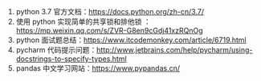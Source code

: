 1. python 3.7 官方文档：https://docs.python.org/zh-cn/3.7/
2. 使用 python 实现简单的共享锁和排他锁 ：https://mp.weixin.qq.com/s/ZVR-G8en9cGdj41xzRQnOg
3. python 面试题总结：https://www.itcodemonkey.com/article/6719.html
4. pycharm 代码提示问题：http://www.jetbrains.com/help/pycharm/using-docstrings-to-specify-types.html
5. pandas 中文学习网站：https://www.pypandas.cn/